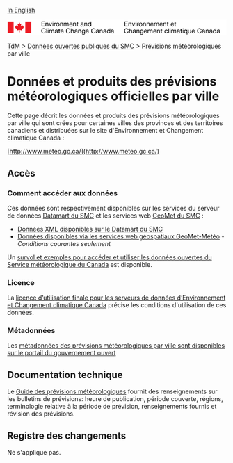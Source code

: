 [In English](readme_citypageweather_en.md)

![ECCC logo](../../img_eccc-logo.png)

[TdM](../../readme_fr.md) > [Données ouvertes publiques du SMC](../readme_fr.md) > Prévisions météorologiques par ville

# Données et produits des prévisions météorologiques officielles par ville

Cette page décrit les données et produits des prévisions météorologiques par ville qui sont crées pour certaines villes des provinces et des territoires canadiens et distribuées sur le site d'Environnement et Changement climatique Canada : 

[http://www.meteo.gc.ca/](http://www.meteo.gc.ca/)

## Accès

### Comment accéder aux données

Ces données sont respectivement disponibles sur les services du serveur de données [Datamart du SMC](../../msc-datamart/readme_fr.md) et les services web [GeoMet du SMC](../../msc-geomet/readme_fr.md) :

* [Données XML disponibles sur le Datamart du SMC](readme_citypageweather-datamart_fr.md) 
* [Données disponibles via les services web géospatiaux GeoMet-Météo](../../msc-geomet/readme_fr.md) - *Conditions courantes seulement*

Un [survol et exemples pour accéder et utiliser les données ouvertes du Service météorologique du Canada](../../usage/readme_fr.md) est disponible.

### Licence

La [licence d’utilisation finale pour les serveurs de données d’Environnement et Changement climatique Canada](../../licence/readme_fr.md) précise les conditions d'utilisation de ces données.

### Métadonnées

Les [métadonnées des prévisions météorologiques par ville sont disponibles sur le portail du gouvernement ouvert](http://donnees-data.intranet.ec.gc.ca/geonetwork/metadata/fre/1f864766-7f7f-4be7-8292-295065c65c78)

## Documentation technique

Le [Guide des prévisions météorologiques](https://www.canada.ca/fr/environnement-changement-climatique/services/types-previsions-meteorologiques-utilisation/publiques/guide.html) fournit des renseignements sur les bulletins de prévisions: heure de publication, période couverte, régions, terminologie relative à la période de prévision, renseignements fournis et révision des prévisions.

## Registre des changements 

Ne s'applique pas.








